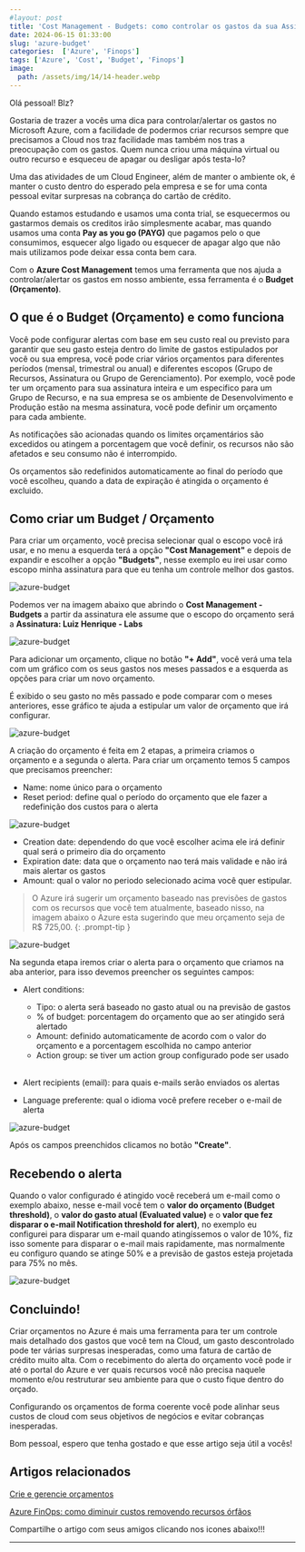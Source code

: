 ```yaml
---
#layout: post
title: 'Cost Management - Budgets: como controlar os gastos da sua Assinatura Azure'
date: 2024-06-15 01:33:00
slug: 'azure-budget'
categories:  ['Azure', 'Finops']
tags: ['Azure', 'Cost', 'Budget', 'Finops']
image:
  path: /assets/img/14/14-header.webp
---
```


Olá pessoal! Blz?

Gostaria de trazer a vocês uma dica para controlar/alertar os gastos no Microsoft Azure, com a facilidade de podermos criar recursos sempre que precisamos a Cloud nos traz facilidade mas também nos tras a preocupação com os gastos. Quem nunca criou uma máquina virtual ou outro recurso e esqueceu de apagar ou desligar após testa-lo? 

Uma das atividades de um Cloud Engineer, além de manter o ambiente ok, é manter o custo dentro do esperado pela empresa e se for uma conta pessoal evitar surpresas na cobrança do cartão de crédito.

Quando estamos estudando e usamos uma conta trial, se esquecermos ou gastarmos demais os creditos irão simplesmente acabar, mas quando usamos uma conta **Pay as you go (PAYG)** que pagamos pelo o que consumimos, esquecer algo ligado ou esquecer de apagar algo que não mais utilizamos pode deixar essa conta bem cara.

Com o **Azure Cost Management** temos uma ferramenta que nos ajuda a controlar/alertar os gastos em nosso ambiente, essa ferramenta é o **Budget (Orçamento)**.

## O que é o Budget (Orçamento) e como funciona

Você pode configurar alertas com base em seu custo real ou previsto para garantir que seu gasto esteja dentro do limite de gastos estipulados por você ou sua empresa, você pode criar vários orçamentos para diferentes períodos (mensal, trimestral ou anual) e diferentes escopos (Grupo de Recursos, Assinatura ou Grupo de Gerenciamento). Por exemplo, você pode ter um orçamento para sua assinatura inteira e um especifico para um Grupo de Recurso, e na sua empresa se os ambiente de Desenvolvimento e Produção estão na mesma assinatura, você pode definir um orçamento para cada ambiente.

As notificações são acionadas quando os limites orçamentários são excedidos ou atingem a  porcentagem que você definir, os recursos não são afetados e seu consumo não é interrompido. 

Os orçamentos são redefinidos automaticamente ao final do período que você escolheu, quando a data de expiração é atingida o orçamento é excluido.

## Como criar um Budget / Orçamento

Para criar um orçamento, você precisa selecionar qual o escopo você irá usar, e no menu a esquerda terá a opção **"Cost Management"** e depois de expandir e escolher a opção **"Budgets"**, nesse exemplo eu irei usar como escopo minha assinatura para que eu tenha um controle melhor dos gastos.

![azure-budget](/assets/img/14/01.png)

Podemos ver na imagem abaixo que abrindo o **Cost Management - Budgets** a partir da assinatura ele assume que o escopo do orçamento será a **Assinatura: Luiz Henrique - Labs**

![azure-budget](/assets/img/14/02.png)

Para adicionar um orçamento, clique no botão **"+ Add"**, você verá uma tela com um gráfico com os seus gastos nos meses passados e a esquerda as opções para criar um novo orçamento. 

É exibido o seu gasto no mês passado e pode comparar com o meses anteriores, esse gráfico te ajuda a estipular um valor de orçamento que irá configurar. 

![azure-budget](/assets/img/14/03.png)

A criação do orçamento é feita em 2 etapas, a primeira criamos o orçamento e a segunda o alerta. Para criar um orçamento temos 5 campos que precisamos preencher:

- Name: nome único para o orçamento
- Reset period: define qual o período do orçamento que ele fazer a redefinição dos custos para o alerta


![azure-budget](/assets/img/14/04.png)

- Creation date: dependendo do que você escolher acima ele irá definir qual será o primeiro dia do orçamento
- Expiration date: data que o orçamento nao terá mais validade e não irá mais alertar os gastos
- Amount: qual o valor no periodo selecionado acima você quer estipular.

> O Azure irá sugerir um orçamento baseado nas previsões de gastos com os recursos que você tem atualmente, baseado nisso, na imagem abaixo o Azure esta sugerindo que meu orçamento seja de R$ 725,00.
{: .prompt-tip }

![azure-budget](/assets/img/14/05.png)

Na segunda etapa iremos criar o alerta para o orçamento que criamos na aba anterior, para isso devemos preencher os seguintes campos:

- Alert conditions:
  - Tipo: o alerta será baseado no gasto atual ou na previsão de gastos 
  - % of budget: porcentagem do orçamento que ao ser atingido será alertado
  - Amount: definido automaticamente de acordo com o valor do orçamento e a porcentagem escolhida no campo anterior
  - Action group: se tiver um action group configurado pode ser usado
  <br><br>
- Alert recipients (email): para quais e-mails serão enviados os alertas

- Language preferente: qual o idioma você prefere receber o e-mail de alerta

![azure-budget](/assets/img/14/06.png)

Após os campos preenchidos clicamos no botão **"Create"**.

## Recebendo o alerta

Quando o valor configurado é atingido você receberá um e-mail como o exemplo abaixo, nesse e-mail você tem o **valor do orçamento (Budget threshold)**, o **valor do gasto atual (Evaluated value)** e o **valor que fez disparar o e-mail Notification threshold for alert)**, no exemplo eu configurei para disparar um e-mail quando atingíssemos o valor de 10%, fiz isso somente para disparar o e-mail mais rapidamente, mas normalmente eu configuro quando se atinge 50% e a previsão de gastos esteja projetada para 75% no mês.

![azure-budget](/assets/img/14/07.png)

## Concluindo!

Criar orçamentos no Azure é mais uma ferramenta para ter um controle mais detalhado dos gastos que você tem na Cloud, um gasto descontrolado pode ter várias surpresas inesperadas, como uma fatura de cartão de crédito muito alta. Com o recebimento do alerta do orçamento você pode ir até o portal do Azure e ver quais recursos você não precisa naquele momento e/ou restruturar seu ambiente para que o custo fique dentro do orçado.

Configurando os orçamentos de forma coerente você pode alinhar seus custos de cloud com seus objetivos de negócios e evitar cobranças inesperadas.

Bom pessoal, espero que tenha gostado e que esse artigo seja útil a vocês!

## Artigos relacionados

<a href="https://docs.microsoft.com/pt-br/azure/cost-management-billing/costs/tutorial-acm-create-budgets" target="_blank">Crie e gerencie orçamentos</a> 

<a href="https://blog.arantes.net.br/posts/azure-finops-orphaned-resources/" target="_blank">Azure FinOps: como diminuir custos removendo recursos órfãos</a> 

Compartilhe o artigo com seus amigos clicando nos icones abaixo!!!
<hr>